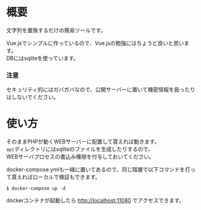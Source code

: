 # 概要
文字列を置換するだけの簡易ツールです。　　
  
Vue.jsでシンプルに作っているので、Vue.jsの勉強にはちょうど良いと思います。  
DBにはsqliteを使っています。  


### 注意
セキュリティ的にはガバガバなので、公開サーバーに置いて機密情報を扱ったりはしないでください。  

# 使い方
そのままPHPが動くWEBサーバーに配置して貰えれば動きます。  
`api`ディレクトリにはsqliteのファイルを生成したりするので、  
WEBサーバプロセスの書込み権限を付与しておいてください。  
  
docker-compose.ymlも一緒に置いてあるので、同じ階層で以下コマンドを打って貰えればローカルで検証もできます。  
```
$ docker-compose up -d
```
dockerコンテナが起動したら [http://localhost:11080](http://localhost:11080) でアクセスできます。
